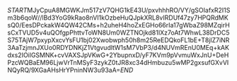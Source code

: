 $START$MJyCpuA8MGWKJm517zV7QHG1kE43U/pxvhhhRO/VY/gSOIafxR2I1Sm3b6qoW//lBd3YoG9kRao8nVI1kOzbeHuQJpkXRL8vIRDUf47zy7HPQRdMKsQ0/EesDPckakW4QW42CMs+h2uheH4hoZxEGHo66rIa17gWbaZ98MZqirHsCxTVUD5v4uQOfgpPhttvToWN8Um0WZTNOjkd81IXz7oAt7WhwL38DrDC5S75TAjW7pxypXxcvYsFU1bj02Xwobwph50h8m25ReEDQkoFL1bE+T8jlZ7iNR3AaTzjmnJXUo0RDYDNKjZ1VtgvudltW1sM7VbP3/d4NUVmREnU0MEq+kAKdxs2IOilGSMNK+cvVAXSJpVKwG+2YbupnxD/yF7KVm9pVvmuWxJnU+DeHPzcWQBaEM96LjwVrTnMSyF3zykZ0tJR8xc34dHmbuzu5wMP2gxsufGXvVINQyRQ/9XGaAHsHrYPninNW3u93aA=$END$